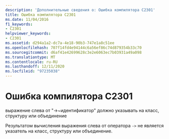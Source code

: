 ```yaml
---
description: 'Дополнительные сведения о: Ошибка компилятора C2301'
title: Ошибка компилятора C2301
ms.date: 11/04/2016
f1_keywords:
- C2301
helpviewer_keywords:
- C2301
ms.assetid: d294a1a2-dc7a-4e18-90b3-747e1a8c51ee
ms.openlocfilehash: 707f14fd4e94144c6a56ef86c74d879354b33c70
ms.sourcegitcommit: d6af41e42699628c3e2e6063ec7b03931a49a098
ms.translationtype: MT
ms.contentlocale: ru-RU
ms.lasthandoff: 12/11/2020
ms.locfileid: "97235038"
---
```

# <a name="compiler-error-c2301"></a>Ошибка компилятора C2301

выражение слева от "->~идентификатор" должно указывать на класс, структуру или объединение

Результатом вычисления выражения слева от оператора `->` не является указатель на класс, структуру или объединение.
